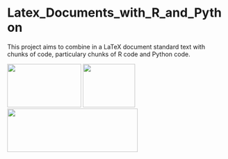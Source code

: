 # Latex_Documents_with_R_and_Python
This project aims to combine in a LaTeX document standard text with chunks of code, particulary chunks of R code and Python code.

<img src="https://cdn-images-1.medium.com/max/800/1*AMKiKg9fVPTx4PUTkght2A@2x.jpeg" height="100" width="170"/> 
<img src="https://www.r-project.org/logo/Rlogo.png" height="100" width="120"/> 
<img src="https://www.python.org/static/community_logos/python-logo-master-v3-TM.png" height="100" width="300"/> 

